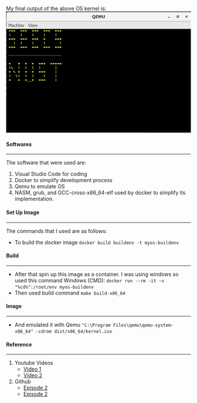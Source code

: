 My final output of the above OS kernel is:
![img 1](/Cao_Assign/images/final.png)
#### Softwares
---
The software that were used are:
1. Visual Studio Code for coding
2. Docker to simplify development process
3. Qemu to emulate OS
4. NASM, grub, and GCC-cross-x86_64-elf used by docker to simplify its implementation. 
#### Set Up Image
---
The commands that I used are as follows:
- To build the docker image 
`docker build buildenv -t myos-buildenv`
#### Build
---
- After that spin up this image as a container. I was using windows so used this command
Windows (CMD): `docker run --rm -it -v "%cd%":/root/env myos-buildenv`
- Then used build command 
`make build-x86_64`
#### Image
---
- And emulated it with Qemu
`"C:\Program Files\qemu\qemu-system-x86_64" -cdrom dist/x86_64/kernel.iso`
#### Reference
---
1. Youtube Videos
    - [Video 1](https://www.youtube.com/watch?v=FkrpUaGThTQ)
    - [Video 2](https://www.youtube.com/watch?v=wz9CZBeXR6U)
2. Github
    - [Episode 2](https://github.com/davidcallanan/os-series/tree/ep1)
    - [Episode 2](https://github.com/davidcallanan/os-series/tree/ep2)
